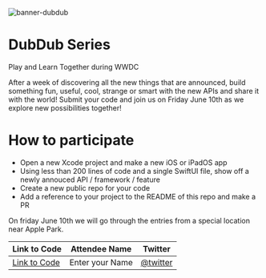 ![banner-dubdub](https://user-images.githubusercontent.com/170948/172692793-959c85ba-c0a4-491d-ab3e-af038c33473e.png)

# DubDub Series

Play and Learn Together during WWDC

After a week of discovering all the new things that are announced, build something fun, useful, cool, strange or smart with the new APIs and share it with the world! Submit your code and join us on Friday June 10th as we explore new possibilities together!

# How to participate

- Open a new Xcode project and make a new iOS or iPadOS app
- Using less than 200 lines of code and a single SwiftUI file, show off a newly annouced API / framework / feature
- Create a new public repo for your code
- Add a reference to your project to the README of this repo and make a PR

On friday June 10th we will go through the entries from a special location near Apple Park.

| Link to Code  | Attendee Name | Twitter                                   |
|-------------|----------------|------------------------------------------------|
| [Link to Code]()  | Enter your Name | [@twitter](https://www.twitter.com/) | <br/>

